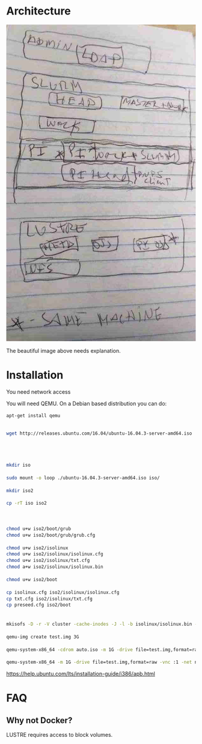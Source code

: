 # Architecture

![Architecture](arch.jpg)

The beautiful image above needs explanation.

# Installation

You need network access

You will need QEMU. On a Debian based distribution you can do:

`apt-get install qemu`

```bash

wget http://releases.ubuntu.com/16.04/ubuntu-16.04.3-server-amd64.iso




mkdir iso

sudo mount -o loop ./ubuntu-16.04.3-server-amd64.iso iso/

mkdir iso2

cp -rT iso iso2



chmod u+w iso2/boot/grub
chmod u+w iso2/boot/grub/grub.cfg

chmod u+w iso2/isolinux
chmod u+w iso2/isolinux/isolinux.cfg
chmod u+w iso2/isolinux/txt.cfg
chmod a+w iso2/isolinux/isolinux.bin

chmod u+w iso2/boot

cp isolinux.cfg iso2/isolinux/isolinux.cfg
cp txt.cfg iso2/isolinux/txt.cfg
cp preseed.cfg iso2/boot


mkisofs -D -r -V cluster -cache-inodes -J -l -b isolinux/isolinux.bin -c isolinux/boot.cat -no-emul-boot -boot-load-size 4 -boot-info-table -o ~/auto.iso ~/iso2 

qemu-img create test.img 3G

qemu-system-x86_64 -cdrom auto.iso -m 1G -drive file=test.img,format=raw -vnc :1

qemu-system-x86_64 -m 1G -drive file=test.img,format=raw -vnc :1 -net nic,macaddr=52:54:00:12:34:56 -net socket,listen=:1234

```

https://help.ubuntu.com/lts/installation-guide/i386/apb.html

# FAQ

## Why not Docker?

LUSTRE requires access to block volumes.
